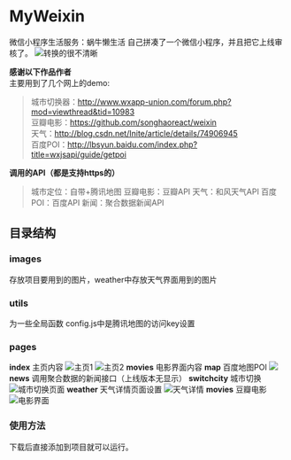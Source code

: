 # MyWeixin
微信小程序生活服务：蜗牛懒生活
自己拼凑了一个微信小程序，并且把它上线审核了。
![转换的很不清晰](https://github.com/imcy/MyWeixin/blob/master/%E6%88%90%E6%9E%9C%E5%B1%95%E7%A4%BA/show.gif)</br>

**感谢以下作品作者**</br>
主要用到了几个网上的demo: 
>城市切换器：http://www.wxapp-union.com/forum.php?mod=viewthread&tid=10983 </br>
豆瓣电影：https://github.com/songhaoreact/weixin </br>
天气：http://blog.csdn.net/Inite/article/details/74906945 </br>
百度POI：http://lbsyun.baidu.com/index.php?title=wxjsapi/guide/getpoi</br>

**调用的API（都是支持https的）**
>城市定位：自带+腾讯地图 
>豆瓣电影：豆瓣API 
>天气：和风天气API 
>百度POI：百度API 
>新闻：聚合数据新闻API

## 目录结构
### images
存放项目要用到的图片，weather中存放天气界面用到的图片

### utils
为一些全局函数
config.js中是腾讯地图的访问key设置

### pages
**index**
主页内容
![主页1](https://github.com/imcy/MyWeixin/blob/master/%E6%88%90%E6%9E%9C%E5%B1%95%E7%A4%BA/2017-11-14_135703.png)
![主页2](https://github.com/imcy/MyWeixin/blob/master/%E6%88%90%E6%9E%9C%E5%B1%95%E7%A4%BA/2017-11-14_135733.png)
**movies**
电影界面内容
**map**
百度地图POI
![](https://github.com/imcy/MyWeixin/blob/master/%E6%88%90%E6%9E%9C%E5%B1%95%E7%A4%BA/2017-11-16_153520.png)
**news**
调用聚合数据的新闻接口（上线版本无显示）
**switchcity**
城市切换
![城市切换页面](https://github.com/imcy/MyWeixin/blob/master/%E6%88%90%E6%9E%9C%E5%B1%95%E7%A4%BA/2017-11-16_153603.png)
**weather**
天气详情页面设置
![天气详情](https://github.com/imcy/MyWeixin/blob/master/%E6%88%90%E6%9E%9C%E5%B1%95%E7%A4%BA/2017-11-16_145023.png)
**movies**
豆瓣电影
![电影界面](https://github.com/imcy/MyWeixin/blob/master/%E6%88%90%E6%9E%9C%E5%B1%95%E7%A4%BA/2017-11-16_153545.png)
### 使用方法
下载后直接添加到项目就可以运行。
